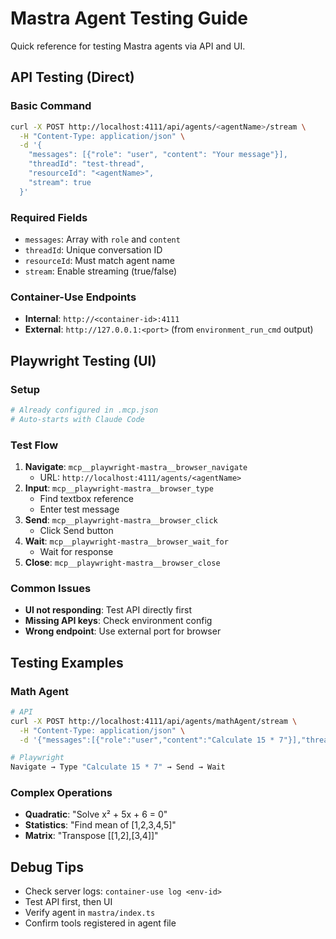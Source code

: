 # Mastra Agent Testing Guide

Quick reference for testing Mastra agents via API and UI.

## API Testing (Direct)

### Basic Command
```bash
curl -X POST http://localhost:4111/api/agents/<agentName>/stream \
  -H "Content-Type: application/json" \
  -d '{
    "messages": [{"role": "user", "content": "Your message"}],
    "threadId": "test-thread",
    "resourceId": "<agentName>",
    "stream": true
  }'
```

### Required Fields
- `messages`: Array with `role` and `content`
- `threadId`: Unique conversation ID
- `resourceId`: Must match agent name
- `stream`: Enable streaming (true/false)

### Container-Use Endpoints
- **Internal**: `http://<container-id>:4111`
- **External**: `http://127.0.0.1:<port>` (from `environment_run_cmd` output)

## Playwright Testing (UI)

### Setup
```yaml
# Already configured in .mcp.json
# Auto-starts with Claude Code
```

### Test Flow
1. **Navigate**: `mcp__playwright-mastra__browser_navigate`
   - URL: `http://localhost:4111/agents/<agentName>`
2. **Input**: `mcp__playwright-mastra__browser_type`
   - Find textbox reference
   - Enter test message
3. **Send**: `mcp__playwright-mastra__browser_click`
   - Click Send button
4. **Wait**: `mcp__playwright-mastra__browser_wait_for`
   - Wait for response
5. **Close**: `mcp__playwright-mastra__browser_close`

### Common Issues
- **UI not responding**: Test API directly first
- **Missing API keys**: Check environment config
- **Wrong endpoint**: Use external port for browser

## Testing Examples

### Math Agent
```bash
# API
curl -X POST http://localhost:4111/api/agents/mathAgent/stream \
  -H "Content-Type: application/json" \
  -d '{"messages":[{"role":"user","content":"Calculate 15 * 7"}],"threadId":"test","resourceId":"mathAgent","stream":true}'

# Playwright
Navigate → Type "Calculate 15 * 7" → Send → Wait
```

### Complex Operations
- **Quadratic**: "Solve x² + 5x + 6 = 0"
- **Statistics**: "Find mean of [1,2,3,4,5]"
- **Matrix**: "Transpose [[1,2],[3,4]]"

## Debug Tips
- Check server logs: `container-use log <env-id>`
- Test API first, then UI
- Verify agent in `mastra/index.ts`
- Confirm tools registered in agent file